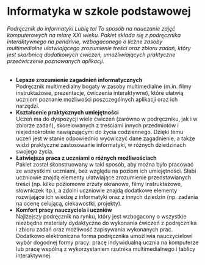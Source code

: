 Informatyka w szkole podstawowej
================================

<h6 align=justyfy> Podręcznik do informatyki Lubię to! To sposób na nauczanie zajęć komputerowych na miarę XXI wieku. Pakiet składa się z podręcznika interaktywnego na pendrivie, wzbogaconego o liczne zasoby multimedialne ułatwiającego zrozumienie treści oraz zbioru zadań, który jest skarbnicą dodatkowych ćwiczeń, umożliwiających praktyczne przećwiczenie poznawanych aplikacji.</h6>
<ul >
<li> <b> Lepsze zrozumienie zagadnień informatycznych </b>
<br/>Podręcznik multimedialny bogaty w zasoby multimedialne (m.in. filmy instruktażowe, prezentacje, ćwiczenia interaktywne), które ułatwią uczniom poznanie możliwości poszczególnych aplikacji oraz ich narzędzi. </li>
<li> <b> Kształcenie praktycznych umiejętności </b>
<br/>Uczeń ma do dyspozycji wiele ćwiczeń (zarówno w podręczniku, jak i w zbiorze zadań), skorelowanych z treściami innych przedmiotów i niejednokrotnie nawiązującymi do życia codziennego. Dzięki temu uczeń jest w stanie odpowiednio wyćwiczyć dane zagadnienie, a także widzi praktyczne zastosowanie informatyki, w różnych dziedzinach swojego życia. </li>
<li> <b> Łatwiejsza praca z uczniami o różnych możliwościach </b>
<br/>Pakiet został skonstruowany w taki sposób, aby można było pracować ze wszystkimi uczniami, bez względu na poziom ich umiejętności. Słabi uczniowie znajdą elementy ułatwiające zrozumienie przedstawianych treści (np. kilku poziomowe zrzuty ekranowe, filmy instruktażowe, słowniczek itp.), a zdolni uczniowie znajdą dodatkowe elementy rozwijające ich wiedzę z informatyki oraz z innych dziedzin (np. zadania na ocenę celującą, ciekawostki, projekty). </li>
<li> <b> Komfort pracy nauczyciela i uczniów </b>
<br/>Najlżejszy podręcznik na rynku, który jest wzbogacony o wszystkie niezbędne materiały dydaktyczne do wykonania ćwiczeń z podręcznika i zbioru zadań oraz możliwość zapisywania wykonanych prac. Dodatkowo elektroniczna forma podręcznika umożliwia nauczycielowi wybór dogodnej formy pracy: pracę indywidualną ucznia na komputerze lub pracę wspólną z wykorzystaniem rzutnika multimedialnego i tablicy interaktywnej. </li>
